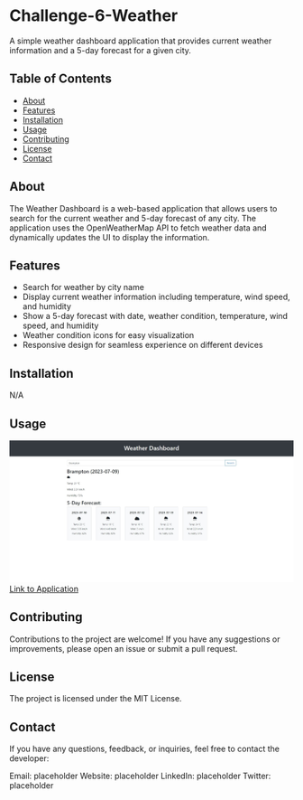 # Challenge-6-Weather

A simple weather dashboard application that provides current weather information and a 5-day forecast for a given city.

## Table of Contents

- [About](#about)
- [Features](#features)
- [Installation](#installation)
- [Usage](#usage)
- [Contributing](#contributing)
- [License](#license)
- [Contact](#contact)

## About

The Weather Dashboard is a web-based application that allows users to search for the current weather and 5-day forecast of any city. The application uses the OpenWeatherMap API to fetch weather data and dynamically updates the UI to display the information.

## Features

- Search for weather by city name
- Display current weather information including temperature, wind speed, and humidity
- Show a 5-day forecast with date, weather condition, temperature, wind speed, and humidity
- Weather condition icons for easy visualization
- Responsive design for seamless experience on different devices

## Installation

N/A

## Usage

![Screenshot of Home Page](./assets/imgs/screenshot.jpeg?raw=true "Screenshot of Website")
[Link to Application](https://vinoshan.github.io/Challenge-6-Weather/)

## Contributing

Contributions to the project are welcome! If you have any suggestions or improvements, please open an issue or submit a pull request.

## License

The project is licensed under the MIT License.

## Contact

If you have any questions, feedback, or inquiries, feel free to contact the developer:

Email: placeholder
Website: placeholder
LinkedIn: placeholder
Twitter: placeholder

